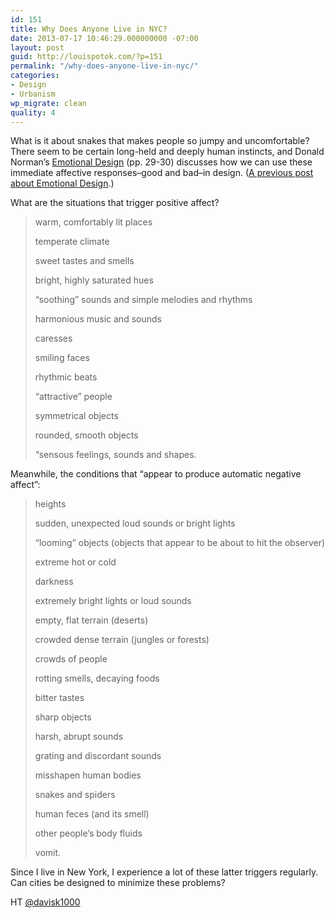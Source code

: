 ```yaml
---
id: 151
title: Why Does Anyone Live in NYC?
date: 2013-07-17 10:46:29.000000000 -07:00
layout: post
guid: http://louispotok.com/?p=151
permalink: "/why-does-anyone-live-in-nyc/"
categories:
- Design
- Urbanism
wp_migrate: clean
quality: 4
---
```

What is it about snakes that makes people so jumpy and uncomfortable? There seem to be certain long-held and deeply human instincts, and Donald Norman&#8217;s <a href="http://www.amazon.com/Emotional-Design-Love-Everyday-Things/dp/0465051367" target="_blank">Emotional Design</a> (pp. 29-30) discusses how we can use these immediate affective responses&#8211;good and bad&#8211;in design. (<a title="Should Robots Have Emotions?" href="http://louispotok.com/should-robots-have-emotions/" target="_blank">A previous post about Emotional Design</a>.)

What are the situations that trigger positive affect?

> warm, comfortably lit places
> 
> temperate climate
> 
> sweet tastes and smells
> 
> bright, highly saturated hues
> 
> &#8220;soothing&#8221; sounds and simple melodies and rhythms
> 
> harmonious music and sounds
> 
> caresses
> 
> smiling faces
> 
> rhythmic beats
> 
> &#8220;attractive&#8221; people
> 
> symmetrical objects
> 
> rounded, smooth objects
> 
> &#8220;sensous feelings, sounds and shapes.

Meanwhile, the conditions that &#8220;appear to produce automatic negative affect&#8221;:

> heights
> 
> sudden, unexpected loud sounds or bright lights
> 
> &#8220;looming&#8221; objects (objects that appear to be about to hit the observer)
> 
> extreme hot or cold
> 
> darkness
> 
> extremely bright lights or loud sounds
> 
> empty, flat terrain (deserts)
> 
> crowded dense terrain (jungles or forests)
> 
> crowds of people
> 
> rotting smells, decaying foods
> 
> bitter tastes
> 
> sharp objects
> 
> harsh, abrupt sounds
> 
> grating and discordant sounds
> 
> misshapen human bodies
> 
> snakes and spiders
> 
> human feces (and its smell)
> 
> other people&#8217;s body fluids
> 
> vomit.

Since I live in New York, I experience a lot of these latter triggers regularly. Can cities be designed to minimize these problems?

HT <a href="https://twitter.com/davisk1000" target="_blank">@davisk1000</a>

